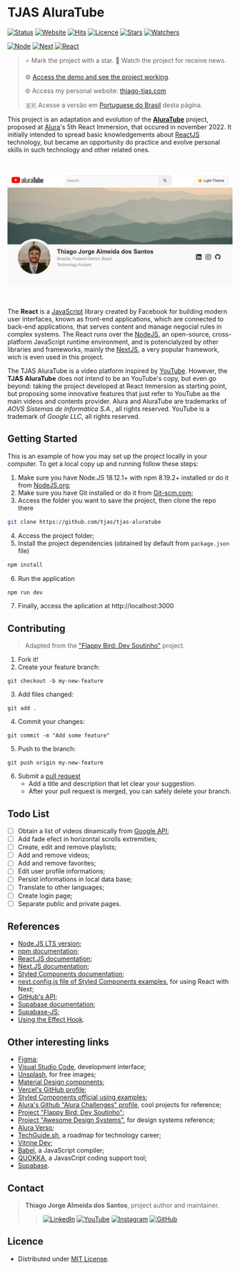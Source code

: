 # TJAS AluraTube

[![Status](https://img.shields.io/badge/status-active-brightgreen.svg)](./README.md)
[![Website](https://img.shields.io/website?down_color=brightred&down_message=offline&up_color=brightgreen&up_message=online&url=https%3A%2F%2Ftjas-aluratube.vercel.app%2F)](https://tjas-aluratube.vercel.app/)
[![Hits](https://hits.seeyoufarm.com/api/count/incr/badge.svg?url=https%3A%2F%2Fgithub.com%2Ftjas%2Ftjas-aluratube&count_bg=%2379C83D&title_bg=%23555555&title=hits&edge_flat=false)](https://hits.seeyoufarm.com)
[![Licence](https://img.shields.io/github/license/tjas/tjas-aluratube?color=orange)](https://github.com/tjas/tjas-aluratube/blob/master/LICENCE)
[![Stars](https://img.shields.io/github/stars/tjas/tjas-aluratube?color=blue)](https://github.com/tjas/tjas-aluratube/stargazers)
[![Watchers](https://img.shields.io/github/watchers/tjas/tjas-aluratube?color=blue)](https://github.com/tjas/tjas-aluratube/watchers)


[![Node](https://img.shields.io/badge/node-v18.12.1-green)](https://nodejs.org/en/)
[![Next](https://img.shields.io/badge/next-v13.0.2-yellow)](https://nextjs.org/)
[![React](https://img.shields.io/badge/react-v18.2.0-orange)](https://reactjs.org/)

> ⭐ Mark the project with a star. 👀 Watch the project for receive news.
>
> ⚙️ [Access the demo and see the project working](https://tjas-aluratube.vercel.app/).
>
> 🌐 Access my personal website: [thiago-tjas.com](http://thiago-tjas.com/)
>
> 🇧🇷 Acesse a versão em [Portuguese do Brasil](./README_pt-br.md) desta página.



This project is an adaptation and evolution of the **[AluraTube](https://github.com/alura-challenges/aluratube)** project, proposed at [Alura](https://www.alura.com.br/)'s 5th React Immersion, that occured in november 2022. It initially intended to spread basic knowledgements about [ReactJS](https://reactjs.org/) technology, but became an opportunity do practice and evolve personal skills in such technology and other related ones.

<br />
<p align="center">
    <img alt="Preview" src="./screenshots/preview light.png" width="800" />
</p>
<br />

The **React** is a [JavaScript](https://www.javascript.com/) library created by Facebook for building modern user interfaces, known as front-end applications, which are connected to back-end applications, that serves content and manage negocial rules in complex systems. The React runs over the [NodeJS](https://nodejs.org/en/), an open-source, cross-platform JavaScript runtime environment, and is potencialyzed by other libraries and frameworks, mainly the [NextJS](https://nextjs.org/), a very popular framework, wich is even used in this project.

The TJAS AluraTube is a video platform inspired by [YouTube](https://www.youtube.com/). However, the **TJAS AluraTube** does not intend to be an YouTube's copy, but even go beyond: taking the project developed at React Immersion as starting point, but proposing some innovative features that just refer to YouTube as the main videos and contents provider. Alura and AluraTube are trademarks of _AOVS Sistemas de Informática S.A._, all rights reserved. YouTube is a trademark of _Google LLC_, all rights reserved.

## Getting Started

This is an example of how you may set up the project locally in your computer. To get a local copy up and running follow these steps:

1. Make sure you have Node.JS 18.12.1+ with npm 8.19.2+ installed or do it from [NodeJS.org](https://nodejs.org/en/download/);
2. Make sure you have Git installed or do it from [Git-scm.com](https://git-scm.com/);
3. Access the folder you want to save the project, then clone the repo there
```sh
git clone https://github.com/tjas/tjas-aluratube
```
4. Access the project folder;
5. Install the project dependencies (obtained by default from `package.json` file)
```sh
npm install
```
6. Run the application
```sh
npm run dev
```
7. Finally, access the aplication at http://localhost:3000

## Contributing

> Adapted from the ["Flappy Bird: Dev Soutinho"](https://github.com/omariosouto/flappy-bird-devsoutinho/blob/master/CONTRIBUTING.md) project.

1. Fork it!
2. Create your feature branch:
```
git checkout -b my-new-feature
```
3. Add files changed:
```
git add .
```
4. Commit your changes:
```
git commit -m "Add some feature"
```
5. Push to the branch:
```
git push origin my-new-feature
```
6. Submit a [pull request](https://docs.github.com/en/pull-requests/collaborating-with-pull-requests/proposing-changes-to-your-work-with-pull-requests/creating-a-pull-request)
    - Add a title and description that let clear your suggestion.
    - After your pull request is merged, you can safely delete your branch.

## Todo List
 
- [ ] Obtain a list of videos dinamically from [Google API](https://www.npmjs.com/package/googleapis);
- [ ] Add fade efect in horizontal scrolls extremities;
- [ ] Create, edit and remove playlists;
- [ ] Add and remove videos;
- [ ] Add and remove favorites;
- [ ] Edit user profile informations;
- [ ] Persist informations in local data base;
- [ ] Translate to other languages;
- [ ] Create login page;
- [ ] Separate public and private pages.

## References

- [Node.JS LTS version](https://nodejs.org/en/);
- [npm documentation](https://docs.npmjs.com/);
- [React.JS documentation](https://reactjs.org/docs/getting-started.html);
- [Next.JS documentation](https://nextjs.org/docs/getting-started);
- [Styled Components documentation](https://styled-components.com/docs);
- [next.config.js file of Styled Components examples](https://github.com/vercel/next.js/blob/canary/examples/with-styled-components/next.config.js), for using React with Next;
- [GitHub's API](https://api.github.com/users/tjas);
- [Supabase documentation](https://supabase.com/docs);
- [Supabase-JS](https://www.npmjs.com/package/@supabase/supabase-js);
- [Using the Effect Hook](https://en.reactjs.org/docs/hooks-effect.html).

## Other interesting links

- [Figma](https://www.figma.com/);
- [Visual Studio Code](https://code.visualstudio.com/), development interface;
- [Unsplash](https://unsplash.com/), for free images;
- [Material Design components](https://m3.material.io/components);
- [Vercel's GitHub profile](https://github.com/vercel);
- [Styled Components official using examples](https://github.com/vercel/next.js/tree/canary/examples/with-styled-components);
- [Alura's Github "Alura Challenges" profile](https://github.com/alura-challenges), cool projects for reference;
- [Project "Flappy Bird: Dev Soutinho"](https://github.com/omariosouto/flappy-bird-devsoutinho/blob/master/CONTRIBUTING.md);
- [Project "Awesome Design Systems"](https://github.com/alexpate/awesome-design-systems), for design systems reference;
- [Alura Verso](https://www.alura.com.br/aluraverso);
- [TechGuide.sh](https://techguide.sh/), a roadmap for technology career;
- [Vitrine Dev](https://cursos.alura.com.br/vitrinedev);
- [Babel](https://babeljs.io/), a JavaScript compiler;
- [QUOKKA](https://quokkajs.com/), a JavasCript coding support tool;
- [Supabase](https://supabase.com/).

## Contact

> **Thiago Jorge Almeida dos Santos**, project author and maintainer.
> > [![LinkedIn](https://img.shields.io/badge/-LinkedIn-blue?style=flat-square&logoColor=white&link=https://www.linkedin.com/in/thiago-tjas)](https://www.linkedin.com/in/thiago-tjas) [![YouTube](https://img.shields.io/badge/-YouTube-FF0000?style=flat-square&logoColor=white&link=https://www.youtube.com/@thiago_tjas)](https://www.youtube.com/@thiago_tjas) [![Instagram](https://img.shields.io/badge/-Instagram-E4405F?style=flat-square&logoColor=white&link=https://www.instagram.com/thiago.tjas/)](https://www.instagram.com/thiago.tjas/) [![GitHub](https://img.shields.io/badge/-GitHub-555555?style=flat-square&logoColor=white&link=https://github.com/tjas)](https://github.com/tjas)


## Licence

- Distributed under [MIT License](https://github.com/tjas/tjas-aluratube/blob/master/LICENCE).

<!-- ## Acknowledgements

- **Mario Souto** ⁘ [LinkedIn](https://www.linkedin.com/in/omariosouto/) ⁘ [YouTube](https://www.youtube.com/c/DevSoutinho) ⁘ [Twitter](https://twitter.com/omariosouto) ⁘ [Instagram](https://www.instagram.com/devsoutinho/) ⁘ [GitHub](https://github.com/omariosouto) ⁘ [GitHub Stars](https://stars.github.com/profiles/omariosouto/)

    Instructor at Alura's React Immersion, for sharing his knowledge at React Immersion.

- **Nayanne Lopes** ⁘ [LinkedIn](https://www.linkedin.com/in/nayannebatista/) ⁘ [Instagram](https://www.instagram.com/nayanne.tech/) ⁘ [GitHub](https://github.com/nayannebatista/)

    Instructor at Alura, for contributing at React Immersion comparing React to Angular.

- **Paulo Silveira** ⁘ [LinkedIn](https://www.linkedin.com/in/paulosilveira/) ⁘ [Instagram](https://www.instagram.com/paulo_hipster/) ⁘ [GitHub](https://github.com/peas)

    Co-founder and CEO at Alura, for idealizing and creating the React Immersion. -->
